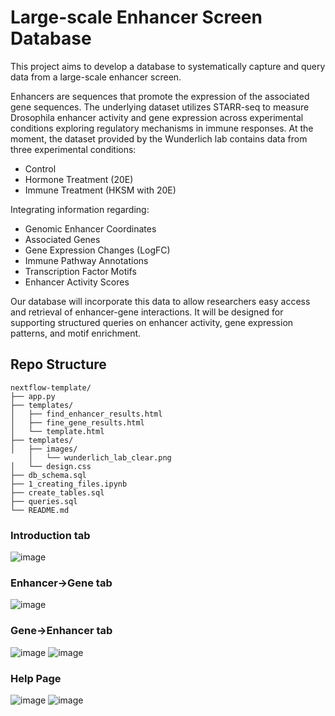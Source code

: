 # Large-scale Enhancer Screen Database

This project aims to develop a database to systematically capture and query data from a large-scale enhancer screen.   

Enhancers are sequences that promote the expression of the associated gene sequences. The underlying dataset utilizes STARR-seq to measure Drosophila enhancer activity and gene expression across experimental conditions exploring regulatory mechanisms in immune responses. At the moment, the dataset provided by the Wunderlich lab contains data from three experimental conditions:  
- Control
- Hormone Treatment (20E)
- Immune Treatment (HKSM with 20E)
  
Integrating information regarding: 
- Genomic Enhancer Coordinates
- Associated Genes
- Gene Expression Changes (LogFC)
- Immune Pathway Annotations
- Transcription Factor Motifs
- Enhancer Activity Scores
  
Our database will incorporate this data to allow researchers easy access and retrieval of enhancer-gene interactions. It will be designed for supporting structured queries on enhancer activity, gene expression patterns, and motif enrichment.  

## Repo Structure

```
nextflow-template/
├── app.py
├── templates/
│   ├── find_enhancer_results.html
│   ├── fine_gene_results.html
│   └── template.html
├── templates/
│   ├── images/
    │   └── wunderlich_lab_clear.png
│   └── design.css
├── db_schema.sql
├── 1_creating_files.ipynb
├── create_tables.sql
├── queries.sql
└── README.md
```

### Introduction tab
![image](https://github.com/user-attachments/assets/28ec5be2-a0a7-4287-b354-9b02c9a56898)
### Enhancer→Gene tab
![image](https://github.com/user-attachments/assets/bde351e7-e686-4433-9ae9-dac4b1a35270)
### Gene→Enhancer tab
![image](https://github.com/user-attachments/assets/6b65a835-fc1a-4b1e-b40a-686bb5021f26)
![image](https://github.com/user-attachments/assets/b1bccfbd-f94f-480b-8f28-1528bcc13cf4)
### Help Page
![image](https://github.com/user-attachments/assets/a451fdbb-7b68-48ad-8714-87050f4603d3)
![image](https://github.com/user-attachments/assets/f9d1d473-31e1-4881-8288-45e4ebbb2103)

